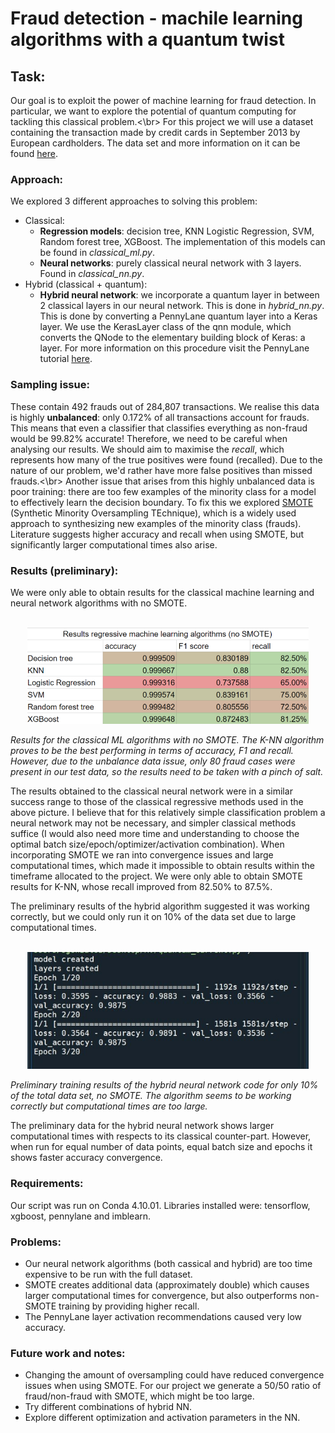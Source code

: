 # Fraud detection - machile learning algorithms with a quantum twist
## Task:
Our goal is to exploit the power of machine learning for fraud detection. In particular, we want to explore the potential of quantum computing for tackling this classical problem.<\br>
For this project we will use a dataset containing the transaction made by credit cards in September 2013 by European cardholders. The data set and more information on it can be found [here](https://www.kaggle.com/mlg-ulb/creditcardfraud).
### Approach:
We explored 3 different approaches to solving this problem:
- Classical:
   * **Regression models**: decision tree, KNN Logistic Regression, SVM, Random forest tree, XGBoost. The implementation of this models can be found in *classical_ml.py*.
   * **Neural networks**: purely classical neural network with 3 layers. Found in *classical_nn.py*.
- Hybrid (classical + quantum):
   * **Hybrid neural network**: we incorporate a quantum layer in between 2 classical layers in our neural network. This is done in *hybrid_nn.py*.
   This is done by converting a PennyLane quantum layer into a Keras layer. We use the KerasLayer class of the qnn module, which converts the QNode to the elementary building block of Keras: a layer. For more information on this procedure visit the PennyLane tutorial [here](https://pennylane.ai/qml/demos/tutorial_qnn_module_tf.html).

### Sampling issue:
These contain 492 frauds out of 284,807 transactions. We realise this data is highly **unbalanced**: only 0.172% of all transactions account for frauds. This means that even a classifier that classifies everything as non-fraud would be 99.82% accurate! Therefore, we need to be careful when analysing our results. We should aim to maximise the *recall*, which represents how many of the true positives were found (recalled). Due to the nature of our problem, we'd rather have more false positives than missed frauds.<\br>
Another issue that arises from this highly unbalanced data is poor training: there are too few examples of the minority class for a model to effectively learn the decision boundary. To fix this we explored [SMOTE](https://machinelearningmastery.com/smote-oversampling-for-imbalanced-classification/) (Synthetic Minority Oversampling TEchnique), which is a widely used approach to synthesizing new examples of the minority class (frauds). Literature suggests higher accuracy and recall when using SMOTE, but significantly larger computational times also arise.

### Results (preliminary):
We were only able to obtain results for the classical machine learning and neural network algorithms with no SMOTE.
<p align="center">
<br/><img src='/img/ml_clas_results.png' width="450">
</p>
<p>
<em>Results for the classical ML algorithms with no SMOTE. The K-NN algorithm proves to be the best performing in terms of accuracy, F1 and recall. However, due to the unbalance data issue, only 80 fraud cases were present in our test data, so the results need to be taken with a pinch of salt.</em>
</p>
The results obtained to the classical neural network were in a similar success range to those of the classical regressive methods used in the above picture. I believe that for this relatively simple classification problem a neural network may not be necessary, and simpler classical methods suffice (I would also need more time and understanding to choose the optimal batch size/epoch/optimizer/activation combination).
When incorporating SMOTE we ran into convergence issues and large computational times, which made it impossible to obtain results within the timeframe allocated to the project. We were only able to obtain SMOTE results for K-NN, whose recall improved from 82.50% to 87.5%.

The preliminary results of the hybrid algorithm suggested it was working correctly, but we could only run it on 10% of the data set due to large computational times.
<p align="center">
<br/><img src='/img/prel_hybrid.jfif' width="450">
</p>
<p>
<em>Preliminary training results of the hybrid neural network code for only 10% of the total data set, no SMOTE. The algorithm seems to be working correctly but computational times are too large.</em>
</p>
The preliminary data for the hybrid neural network shows larger computational times with respects to its classical counter-part. However, when run for equal number of data points, equal batch size and epochs it shows faster accuracy convergence.

### Requirements:
Our script was run on Conda 4.10.01. Libraries installed were: tensorflow, xgboost, pennylane and imblearn.
### Problems:
- Our neural network algorithms (both cassical and hybrid) are too time expensive to be run with the full dataset.
- SMOTE creates additional data (approximately double) which causes larger computational times for convergence, but also outperforms non-SMOTE training by providing higher recall.
- The PennyLane layer activation recommendations caused very low accuracy.

### Future work and notes:
- Changing the amount of oversampling could have reduced convergence issues when using SMOTE. For our project we generate a 50/50 ratio of fraud/non-fraud with SMOTE, which might be too large.
- Try different combinations of hybrid NN.
- Explore different optimization and activation parameters in the NN.


